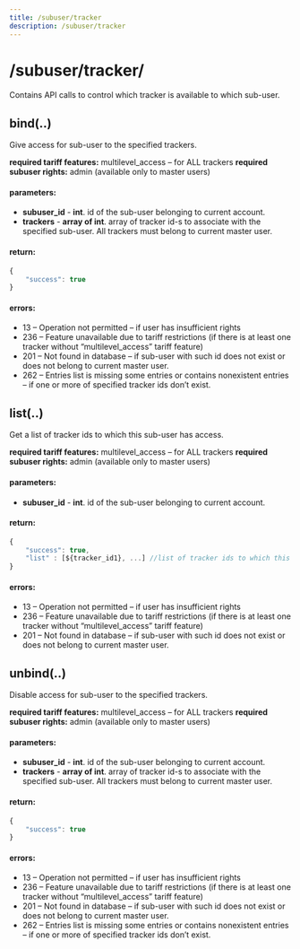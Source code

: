 ```yaml
---
title: /subuser/tracker
description: /subuser/tracker
---
```


# /subuser/tracker/

Contains API calls to control which tracker is available to which sub-user.

## bind(..)

Give access for sub-user to the specified trackers.

**required tariff features:** multilevel_access – for ALL trackers
**required subuser rights:** admin (available only to master users)

#### parameters:
* **subuser_id** - **int**. id of the sub-user belonging to current account.
* **trackers** - **array of int**. array of tracker id-s to associate with the specified sub-user. All trackers must belong to current master user.

#### return:
```javascript
{
    "success": true
}
```

#### errors:
*   13 – Operation not permitted – if user has insufficient rights
*   236 – Feature unavailable due to tariff restrictions (if there is at least one tracker without “multilevel_access” tariff feature)
*   201 – Not found in database – if sub-user with such id does not exist or does not belong to current master user.
*   262 – Entries list is missing some entries or contains nonexistent entries – if one or more of specified tracker ids don’t exist.

## list(..)

Get a list of tracker ids to which this sub-user has access.

**required tariff features:** multilevel_access – for ALL trackers
**required subuser rights:** admin (available only to master users)

#### parameters:
* **subuser_id** - **int**. id of the sub-user belonging to current account.

#### return:
```javascript
{
    "success": true,
    "list" : [${tracker_id1}, ...] //list of tracker ids to which this sub-user has acccess
}
```

#### errors:
*   13 – Operation not permitted – if user has insufficient rights
*   236 – Feature unavailable due to tariff restrictions (if there is at least one tracker without “multilevel_access” tariff feature)
*   201 – Not found in database – if sub-user with such id does not exist or does not belong to current master user.

## unbind(..)

Disable access for sub-user to the specified trackers.

**required tariff features:** multilevel_access – for ALL trackers
**required subuser rights:** admin (available only to master users)

#### parameters:
* **subuser_id** - **int**. id of the sub-user belonging to current account.
* **trackers** - **array of int**. array of tracker id-s to associate with the specified sub-user. All trackers must belong to current master user.

#### return:
```javascript
{
    "success": true
}
```

#### errors:
*   13 – Operation not permitted – if user has insufficient rights
*   236 – Feature unavailable due to tariff restrictions (if there is at least one tracker without “multilevel_access” tariff feature)
*   201 – Not found in database – if sub-user with such id does not exist or does not belong to current master user.
*   262 – Entries list is missing some entries or contains nonexistent entries – if one or more of specified tracker ids don’t exist.

